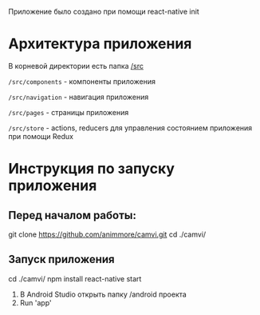 Приложение было создано при помощи react-native init
# Архитектура приложения

В корневой директории есть папка [/src](https://github.com/animmore/camvi/tree/master/src)

```/src/components``` - компоненты приложения

```/src/navigation``` - навигация приложения

```/src/pages``` - страницы приложения

```/src/store``` -  actions, reducers для управления состоянием приложения при помощи Redux

# Инструкция по запуску приложения

## Перед началом работы:
git clone https://github.com/animmore/camvi.git
cd ./camvi/

## Запуск приложения 
cd ./camvi/
npm install
react-native start 

1. В Android Studio открыть папку /android проекта
2. Run 'app'


